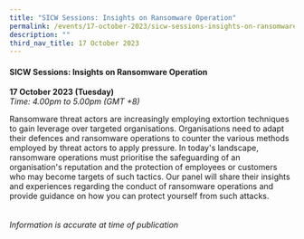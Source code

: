 ```yaml
---
title: "SICW Sessions: Insights on Ransomware Operation"
permalink: /events/17-october-2023/sicw-sessions-insights-on-ransomware-operation/
description: ""
third_nav_title: 17 October 2023
---
```

#### **SICW Sessions: Insights on Ransomware Operation**

**17 October 2023 (Tuesday)**  
*Time: 4.00pm to 5.00pm (GMT +8)*

Ransomware threat actors are increasingly employing extortion techniques to gain leverage over targeted organisations. Organisations need to adapt their defences and ransomware operations to counter the various methods employed by threat actors to apply pressure. In today's landscape, ransomware operations must prioritise the safeguarding of an organisation's reputation and the protection of employees or customers who may become targets of such tactics. Our panel will share their insights and experiences regarding the conduct of ransomware operations and provide guidance on how you can protect yourself from such attacks.
<br><br><br>
*Information is accurate at time of publication*